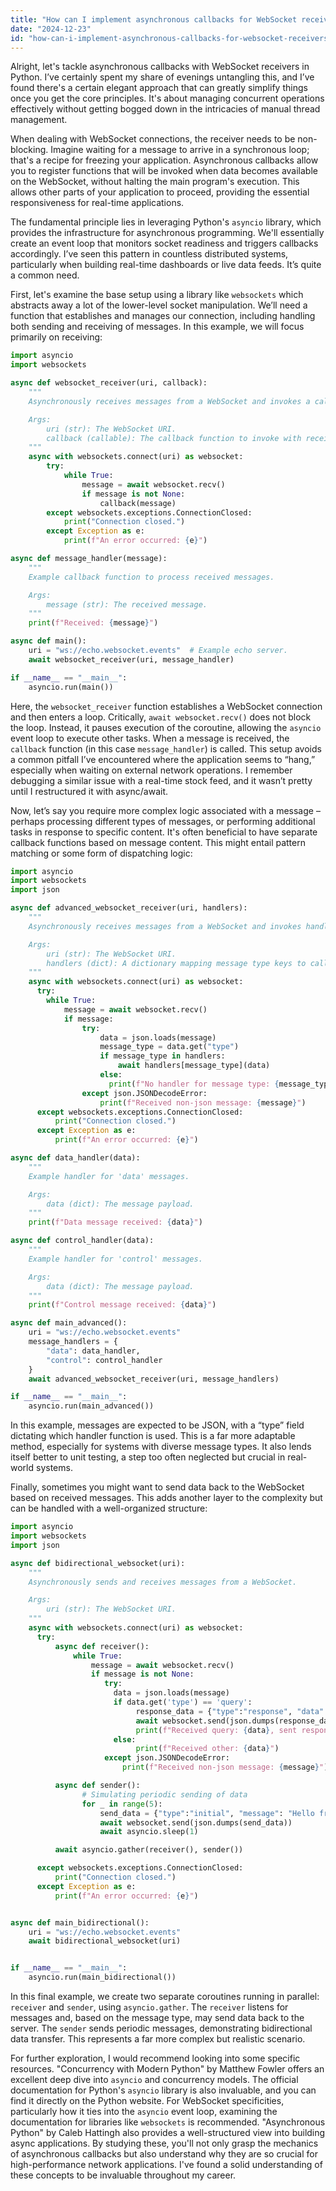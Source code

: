 ```yaml
---
title: "How can I implement asynchronous callbacks for WebSocket receivers in Python?"
date: "2024-12-23"
id: "how-can-i-implement-asynchronous-callbacks-for-websocket-receivers-in-python"
---
```


Alright, let's tackle asynchronous callbacks with WebSocket receivers in Python. I’ve certainly spent my share of evenings untangling this, and I’ve found there's a certain elegant approach that can greatly simplify things once you get the core principles. It's about managing concurrent operations effectively without getting bogged down in the intricacies of manual thread management.

When dealing with WebSocket connections, the receiver needs to be non-blocking. Imagine waiting for a message to arrive in a synchronous loop; that's a recipe for freezing your application. Asynchronous callbacks allow you to register functions that will be invoked when data becomes available on the WebSocket, without halting the main program's execution. This allows other parts of your application to proceed, providing the essential responsiveness for real-time applications.

The fundamental principle lies in leveraging Python's `asyncio` library, which provides the infrastructure for asynchronous programming. We'll essentially create an event loop that monitors socket readiness and triggers callbacks accordingly. I’ve seen this pattern in countless distributed systems, particularly when building real-time dashboards or live data feeds. It’s quite a common need.

First, let's examine the base setup using a library like `websockets` which abstracts away a lot of the lower-level socket manipulation. We’ll need a function that establishes and manages our connection, including handling both sending and receiving of messages. In this example, we will focus primarily on receiving:

```python
import asyncio
import websockets

async def websocket_receiver(uri, callback):
    """
    Asynchronously receives messages from a WebSocket and invokes a callback.

    Args:
        uri (str): The WebSocket URI.
        callback (callable): The callback function to invoke with received messages.
    """
    async with websockets.connect(uri) as websocket:
        try:
            while True:
                message = await websocket.recv()
                if message is not None:
                    callback(message)
        except websockets.exceptions.ConnectionClosed:
            print("Connection closed.")
        except Exception as e:
            print(f"An error occurred: {e}")

async def message_handler(message):
    """
    Example callback function to process received messages.

    Args:
        message (str): The received message.
    """
    print(f"Received: {message}")

async def main():
    uri = "ws://echo.websocket.events"  # Example echo server.
    await websocket_receiver(uri, message_handler)

if __name__ == "__main__":
    asyncio.run(main())
```

Here, the `websocket_receiver` function establishes a WebSocket connection and then enters a loop. Critically, `await websocket.recv()` does not block the loop. Instead, it pauses execution of the coroutine, allowing the `asyncio` event loop to execute other tasks. When a message is received, the `callback` function (in this case `message_handler`) is called. This setup avoids a common pitfall I’ve encountered where the application seems to “hang,” especially when waiting on external network operations. I remember debugging a similar issue with a real-time stock feed, and it wasn’t pretty until I restructured it with async/await.

Now, let’s say you require more complex logic associated with a message – perhaps processing different types of messages, or performing additional tasks in response to specific content. It's often beneficial to have separate callback functions based on message content. This might entail pattern matching or some form of dispatching logic:

```python
import asyncio
import websockets
import json

async def advanced_websocket_receiver(uri, handlers):
    """
    Asynchronously receives messages from a WebSocket and invokes handlers based on the message structure.

    Args:
        uri (str): The WebSocket URI.
        handlers (dict): A dictionary mapping message type keys to callback functions.
    """
    async with websockets.connect(uri) as websocket:
      try:
        while True:
            message = await websocket.recv()
            if message:
                try:
                    data = json.loads(message)
                    message_type = data.get("type")
                    if message_type in handlers:
                        await handlers[message_type](data)
                    else:
                      print(f"No handler for message type: {message_type}")
                except json.JSONDecodeError:
                    print(f"Received non-json message: {message}")
      except websockets.exceptions.ConnectionClosed:
          print("Connection closed.")
      except Exception as e:
          print(f"An error occurred: {e}")

async def data_handler(data):
    """
    Example handler for 'data' messages.

    Args:
        data (dict): The message payload.
    """
    print(f"Data message received: {data}")

async def control_handler(data):
    """
    Example handler for 'control' messages.

    Args:
        data (dict): The message payload.
    """
    print(f"Control message received: {data}")

async def main_advanced():
    uri = "ws://echo.websocket.events"
    message_handlers = {
        "data": data_handler,
        "control": control_handler
    }
    await advanced_websocket_receiver(uri, message_handlers)

if __name__ == "__main__":
    asyncio.run(main_advanced())
```

In this example, messages are expected to be JSON, with a “type” field dictating which handler function is used. This is a far more adaptable method, especially for systems with diverse message types. It also lends itself better to unit testing, a step too often neglected but crucial in real-world systems.

Finally, sometimes you might want to send data back to the WebSocket based on received messages. This adds another layer to the complexity but can be handled with a well-organized structure:

```python
import asyncio
import websockets
import json

async def bidirectional_websocket(uri):
    """
    Asynchronously sends and receives messages from a WebSocket.

    Args:
        uri (str): The WebSocket URI.
    """
    async with websockets.connect(uri) as websocket:
      try:
          async def receiver():
              while True:
                  message = await websocket.recv()
                  if message is not None:
                     try:
                       data = json.loads(message)
                       if data.get('type') == 'query':
                            response_data = {"type":"response", "data":"processed message"}
                            await websocket.send(json.dumps(response_data))
                            print(f"Received query: {data}, sent response")
                       else:
                            print(f"Received other: {data}")
                     except json.JSONDecodeError:
                         print(f"Received non-json message: {message}")

          async def sender():
                # Simulating periodic sending of data
                for _ in range(5):
                    send_data = {"type":"initial", "message": "Hello from client"}
                    await websocket.send(json.dumps(send_data))
                    await asyncio.sleep(1)

          await asyncio.gather(receiver(), sender())

      except websockets.exceptions.ConnectionClosed:
          print("Connection closed.")
      except Exception as e:
          print(f"An error occurred: {e}")


async def main_bidirectional():
    uri = "ws://echo.websocket.events"
    await bidirectional_websocket(uri)


if __name__ == "__main__":
    asyncio.run(main_bidirectional())
```

In this final example, we create two separate coroutines running in parallel: `receiver` and `sender`, using `asyncio.gather`. The `receiver` listens for messages and, based on the message type, may send data back to the server. The `sender` sends periodic messages, demonstrating bidirectional data transfer. This represents a far more complex but realistic scenario.

For further exploration, I would recommend looking into some specific resources. "Concurrency with Modern Python" by Matthew Fowler offers an excellent deep dive into `asyncio` and concurrency models. The official documentation for Python's `asyncio` library is also invaluable, and you can find it directly on the Python website. For WebSocket specificities, particularly how it ties into the `asyncio` event loop, examining the documentation for libraries like `websockets` is recommended. "Asynchronous Python" by Caleb Hattingh also provides a well-structured view into building async applications. By studying these, you'll not only grasp the mechanics of asynchronous callbacks but also understand why they are so crucial for high-performance network applications. I've found a solid understanding of these concepts to be invaluable throughout my career.
